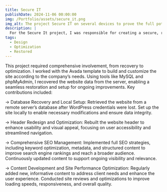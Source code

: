 ```yaml
---
title: Secure IT
publishDate: 2024-11-06 00:00:00
img: /Portfolio/assets/secure_it.png
img_alt: The project Secure IT on several devices to prove the full potential of a responsive design.
description: |
  For the Secure It project, I was responsible for creating a secure, reliable, and SEO-optimized website for a security and surveillance company.
tags:
  - Design
  - Optimization
  - Restored
---
```


 This project required comprehensive involvement, from recovery to optimization. I worked with the Avada template to build and customize the site according to the company’s needs. Using tools like MySQL and phpMyAdmin, I recovered the website data from the server, enabling a seamless restoration and setup for ongoing improvements. Key contributions included:

→ Database Recovery and Local Setup: Retrieved the website from a remote server’s database after WordPress credentials were lost. Set up the site locally to enable necessary modifications and ensure data integrity.

→ Header Redesign and Optimization: Rebuilt the website header to enhance usability and visual appeal, focusing on user accessibility and streamlined navigation.

→ Comprehensive SEO Management: Implemented full SEO strategies, including keyword optimization, metadata, and structured content to improve search engine rankings and reach a broader audience. Continuously updated content to support ongoing visibility and relevance.

→ Content Development and Site Performance Optimization: Regularly added new, informative content to address client needs and enhance the user experience. Conducted site reviews and optimizations to improve loading speeds, responsiveness, and overall quality.
